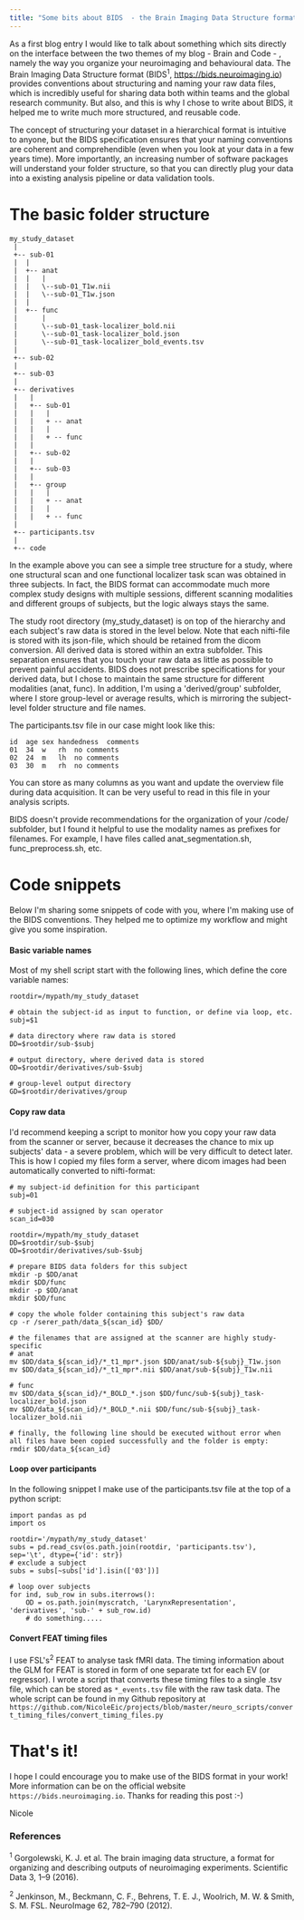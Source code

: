 ```yaml
---
title: "Some bits about BIDS  - the Brain Imaging Data Structure format"
---
```


As a first blog entry I would like to talk about something which sits directly on the interface between the two themes of my blog - Brain and Code - , namely the way you organize your neuroimaging and behavioural data. The Brain Imaging Data Structure format (BIDS<sup>1</sup>, https://bids.neuroimaging.io) provides conventions about structuring and naming your raw data files, which is incredibly useful for sharing data both within teams and the global research community. But also, and this is why I chose to write about BIDS, it helped me to write much more structured, and reusable code.

The concept of structuring your dataset in a hierarchical format is intuitive to anyone, but the BIDS specification ensures that your naming conventions are coherent and comprehendible (even when you look at your data in a few years time). More importantly, an increasing number of software packages will understand your folder structure, so that you can directly plug your data into a existing analysis pipeline or data validation tools.


# The basic folder structure

```
my_study_dataset
 |
 +-- sub-01
 |  |  
 |  +-- anat
 |  |   |
 |  |   \--sub-01_T1w.nii
 |  |   \--sub-01_T1w.json
 |  |
 |  +-- func
 |      |
 |      \--sub-01_task-localizer_bold.nii
 |      \--sub-01_task-localizer_bold.json
 |      \--sub-01_task-localizer_bold_events.tsv
 |
 +-- sub-02
 |    
 +-- sub-03
 |
 +-- derivatives
 |   |
 |   +-- sub-01
 |   |   |
 |   |   + -- anat
 |   |   |
 |   |   + -- func
 |   |
 |   +-- sub-02
 |   |    
 |   +-- sub-03
 |   |
 |   +-- group
 |   |   |
 |   |   + -- anat
 |   |   |
 |   |   + -- func
 |
 +-- participants.tsv
 |
 +-- code   
```

In the example above you can see a simple tree structure for a study, where one structural scan and one functional localizer task scan was obtained in three subjects. In fact, the BIDS format can accommodate much more complex study designs with multiple sessions, different scanning modalities and different groups of subjects, but the logic always stays the same.

The study root directory (my_study_dataset) is on top of the hierarchy and each subject's raw data is stored in the level below. Note that each nifti-file is stored with its json-file, which should be retained from the dicom conversion. All derived data is stored within an extra subfolder. This separation ensures that you touch your raw data as little as possible to prevent painful accidents. BIDS does not prescribe specifications for your derived data, but I chose to maintain the same structure for different modalities (anat, func). In addition, I'm using a 'derived/group' subfolder, where I store group-level or average results, which is mirroring the subject-level folder structure and file names.

The participants.tsv file in our case might look like this:

```
id	age	sex	handedness	comments
01	34	w	rh	no comments
02	24	m	lh	no comments
03	30	m	rh	no comments
```
You can store as many columns as you want and update the overview file during data acquisition. It can be very useful to read in this file in your analysis scripts.

BIDS doesn't provide recommendations for the organization of your /code/ subfolder, but I found it helpful to use the modality names as prefixes for filenames. For example, I have files called anat_segmentation.sh, func_preprocess.sh, etc.


# Code snippets
Below I'm sharing some snippets of code with you, where I'm making use of the BIDS conventions. They helped me to optimize my workflow and might give you some inspiration.


#### Basic variable names

Most of my shell script start with the following lines, which define the core variable names:
```
rootdir=/mypath/my_study_dataset

# obtain the subject-id as input to function, or define via loop, etc.
subj=$1

# data directory where raw data is stored
DD=$rootdir/sub-$subj

# output directory, where derived data is stored
OD=$rootdir/derivatives/sub-$subj

# group-level output directory
GD=$rootdir/derivatives/group
```

#### Copy raw data

I'd recommend keeping a script to monitor how you copy your raw data from the scanner or server, because
it decreases the chance to mix up subjects' data - a severe problem, which will be very difficult to detect later. This is how I copied my files form a server, where dicom images had been automatically converted to nifti-format:

```
# my subject-id definition for this participant
subj=01

# subject-id assigned by scan operator
scan_id=030

rootdir=/mypath/my_study_dataset
DD=$rootdir/sub-$subj
OD=$rootdir/derivatives/sub-$subj

# prepare BIDS data folders for this subject
mkdir -p $DD/anat
mkdir $DD/func
mkdir -p $OD/anat
mkdir $OD/func

# copy the whole folder containing this subject's raw data
cp -r /serer_path/data_${scan_id} $DD/

# the filenames that are assigned at the scanner are highly study-specific
# anat
mv $DD/data_${scan_id}/*_t1_mpr*.json $DD/anat/sub-${subj}_T1w.json
mv $DD/data_${scan_id}/*_t1_mpr*.nii $DD/anat/sub-${subj}_T1w.nii

# func
mv $DD/data_${scan_id}/*_BOLD_*.json $DD/func/sub-${subj}_task-localizer_bold.json
mv $DD/data_${scan_id}/*_BOLD_*.nii $DD/func/sub-${subj}_task-localizer_bold.nii

# finally, the following line should be executed without error when all files have been copied successfully and the folder is empty:
rmdir $DD/data_${scan_id}
```

#### Loop over participants

In the following snippet I make use of the participants.tsv file at the top of a python script:
```
import pandas as pd
import os

rootdir='/mypath/my_study_dataset'
subs = pd.read_csv(os.path.join(rootdir, 'participants.tsv'), sep='\t', dtype={'id': str})
# exclude a subject
subs = subs[~subs['id'].isin(['03'])]

# loop over subjects
for ind, sub_row in subs.iterrows():
    OD = os.path.join(myscratch, 'LarynxRepresentation', 'derivatives', 'sub-' + sub_row.id)
    # do something.....
```

#### Convert FEAT timing files

I use FSL's<sup>2</sup> FEAT to analyse task fMRI data. The timing information about the GLM for FEAT is stored in form of one separate txt for each EV (or regressor). I wrote a script that converts these timing files to a single .tsv file, which can be stored as `*_events.tsv` file with the raw task data.
The whole script can be found in my Github repository at `https://github.com/NicoleEic/projects/blob/master/neuro_scripts/convert_timing_files/convert_timing_files.py`

# That's it!

I hope I could encourage you to make use of the BIDS format in your work! More information can be on the official website `https://bids.neuroimaging.io`. Thanks for reading this post :-)

Nicole


### References
<sup>1</sup> Gorgolewski, K. J. et al. The brain imaging data structure, a format for organizing and describing outputs of neuroimaging experiments. Scientific Data 3, 1–9 (2016).

<sup>2</sup> Jenkinson, M., Beckmann, C. F., Behrens, T. E. J., Woolrich, M. W. & Smith, S. M. FSL. NeuroImage 62, 782–790 (2012).

